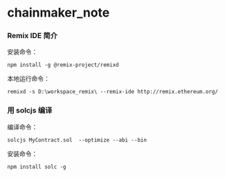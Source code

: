 # chainmaker_note

### Remix IDE 简介

安装命令：
```
npm install -g @remix-project/remixd
```

本地运行命令：
```
remixd -s D:\workspace_remix\ --remix-ide http://remix.ethereum.org/
```

### 用 solcjs 编译

编译命令：
```
solcjs MyContract.sol  --optimize --abi --bin
```

安装命令：
```
npm install solc -g
```
